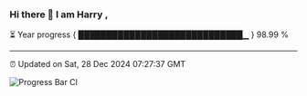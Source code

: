 ### Hi there 👋 I am Harry , 

⏳ Year progress { █████████████████████████████▁ } 98.99 %

---

⏰ Updated on Sat, 28 Dec 2024 07:27:37 GMT

![Progress Bar CI](https://github.com/duykhang68/duykhang68/workflows/Progress%20Bar%20CI/badge.svg)
